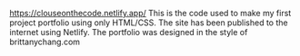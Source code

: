 https://clouseonthecode.netlify.app/ This is the code used to make my first project portfolio using only HTML/CSS. The site has been published to the internet using Netlify.
The portfolio was designed in the style of brittanychang.com 
